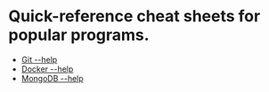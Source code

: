 # Quick-reference cheat sheets for popular programs.

- [Git --help](git--help.md)
- [Docker --help](docker--help.md)
- [MongoDB --help](mongodb--help.md)


